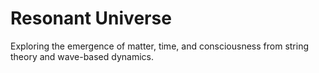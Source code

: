 # Resonant Universe
Exploring the emergence of matter, time, and consciousness from string theory and wave-based dynamics.
